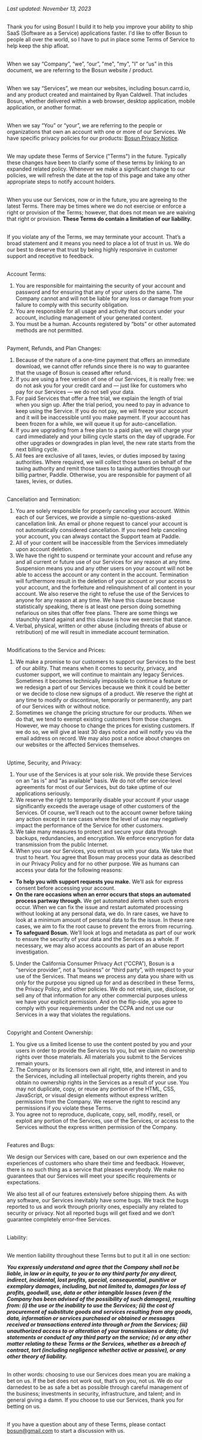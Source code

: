 *Last updated: November 13, 2023*<br /><br />

Thank you for using Bosun! I build it to help you improve your ability to ship SaaS (Software as a Service) applications faster. I'd like to offer Bosun to people all over the world, so I have to put in place some Terms of Service to help keep the ship afloat.<br /><br />

When we say “Company”, “we”, “our”, "me", "my", "I" or “us” in this document, we are referring to the Bosun website / product.<br /><br />

When we say “Services”, we mean our websites, including bosun.carrd.io, and any product created and maintained by Ryan Caldwell. That includes Bosun, whether delivered within a web browser, desktop application, mobile application, or another format.<br /><br />

When we say “You” or “your”, we are referring to the people or organizations that own an account with one or more of our Services. We have specific privacy policies for our products: [Bosun Privacy Notice](privacy_policy.md).<br /><br />

We may update these Terms of Service ("Terms") in the future. Typically these changes have been to clarify some of these terms by linking to an expanded related policy. Whenever we make a significant change to our policies, we will refresh the date at the top of this page and take any other appropriate steps to notify account holders.<br /><br />

When you use our Services, now or in the future, you are agreeing to the latest Terms. There may be times where we do not exercise or enforce a right or provision of the Terms; however, that does not mean we are waiving that right or provision. **These Terms do contain a limitation of our liability.**<br /><br />

If you violate any of the Terms, we may terminate your account. That’s a broad statement and it means you need to place a lot of trust in us. We do our best to deserve that trust by being highly responsive in customer support and receptive to feedback.<br /><br />

Account Terms:<br />

1. You are responsible for maintaining the security of your account and password and for ensuring that any of your users do the same. The Company cannot and will not be liable for any loss or damage from your failure to comply with this security obligation.<br />
2. You are responsible for all usage and activity that occurs under your account, including management of your generated content.<br />
3. You must be a human. Accounts registered by “bots” or other automated methods are not permitted.<br /><br />

Payment, Refunds, and Plan Changes:<br />

1. Because of the nature of a one-time payment that offers an immediate download, we cannot offer refunds since there is no way to guarantee that the usage of Bosun is ceased after refund.
2. If you are using a free version of one of our Services, it is really free: we do not ask you for your credit card and — just like for customers who pay for our Services — we do not sell your data.<br />
3. For paid Services that offer a free trial, we explain the length of trial when you sign up. After the trial period, you need to pay in advance to keep using the Service. If you do not pay, we will freeze your account and it will be inaccessible until you make payment. If your account has been frozen for a while, we will queue it up for auto-cancellation.<br />
4. If you are upgrading from a free plan to a paid plan, we will charge your card immediately and your billing cycle starts on the day of upgrade. For other upgrades or downgrades in plan level, the new rate starts from the next billing cycle.<br />
5. All fees are exclusive of all taxes, levies, or duties imposed by taxing authorities. Where required, we will collect those taxes on behalf of the taxing authority and remit those taxes to taxing authorities through our billig partner, Paddle. Otherwise, you are responsible for payment of all taxes, levies, or duties.<br /><br />

Cancellation and Termination:<br />

1. You are solely responsible for properly canceling your account. Within each of our Services, we provide a simple no-questions-asked cancellation link. An email or phone request to cancel your account is not automatically considered cancellation. If you need help canceling your account, you can always contact the Support team at Paddle.<br />
2. All of your content will be inaccessible from the Services immediately upon account deletion.<br />
3. We have the right to suspend or terminate your account and refuse any and all current or future use of our Services for any reason at any time. Suspension means you and any other users on your account will not be able to access the account or any content in the account. Termination will furthermore result in the deletion of your account or your access to your account, and the forfeiture and relinquishment of all content in your account. We also reserve the right to refuse the use of the Services to anyone for any reason at any time. We have this clause because statistically speaking, there is at least one person doing something nefarious on sites that offer free plans. There are some things we staunchly stand against and this clause is how we exercise that stance.
4. Verbal, physical, written or other abuse (including threats of abuse or retribution) of me will result in immediate account termination.<br /><br />

Modifications to the Service and Prices:<br />

1. We make a promise to our customers to support our Services to the best of our ability. That means when it comes to security, privacy, and customer support, we will continue to maintain any legacy Services. Sometimes it becomes technically impossible to continue a feature or we redesign a part of our Services because we think it could be better or we decide to close new signups of a product. We reserve the right at any time to modify or discontinue, temporarily or permanently, any part of our Services with or without notice.<br />
2. Sometimes we change the pricing structure for our products. When we do that, we tend to exempt existing customers from those changes. However, we may choose to change the prices for existing customers. If we do so, we will give at least 30 days notice and will notify you via the email address on record. We may also post a notice about changes on our websites or the affected Services themselves.<br /><br />

Uptime, Security, and Privacy:<br />

1. Your use of the Services is at your sole risk. We provide these Services on an “as is” and “as available” basis. We do not offer service-level agreements for most of our Services, but do take uptime of our applications seriously.<br />
2. We reserve the right to temporarily disable your account if your usage significantly exceeds the average usage of other customers of the Services. Of course, we’ll reach out to the account owner before taking any action except in rare cases where the level of use may negatively impact the performance of the Service for other customers.<br />
3. We take many measures to protect and secure your data through backups, redundancies, and encryption. We enforce encryption for data transmission from the public Internet.<br />
4. When you use our Services, you entrust us with your data. We take that trust to heart. You agree that Bosun may process your data as described in our Privacy Policy and for no other purpose. We as humans can access your data for the following reasons:<br />
  - **To help you with support requests you make.** We’ll ask for express consent before accessing your account.
  - **On the rare occasions when an error occurs that stops an automated process partway through.** We get automated alerts when such errors occur. When we can fix the issue and restart automated processing without looking at any personal data, we do. In rare cases, we have to look at a minimum amount of personal data to fix the issue. In these rare cases, we aim to fix the root cause to prevent the errors from recurring.<br />
  - **To safeguard Bosun.** We’ll look at logs and metadata as part of our work to ensure the security of your data and the Services as a whole. If necessary, we may also access accounts as part of an abuse report investigation.<br />
5. Under the California Consumer Privacy Act (“CCPA”), Bosun is a “service provider”, not a “business” or “third party”, with respect to your use of the Services. That means we process any data you share with us only for the purpose you signed up for and as described in these Terms, the Privacy Policy, and other policies. We do not retain, use, disclose, or sell any of that information for any other commercial purposes unless we have your explicit permission. And on the flip-side, you agree to comply with your requirements under the CCPA and not use our Services in a way that violates the regulations.<br /><br />

Copyright and Content Ownership:<br />

1. You give us a limited license to use the content posted by you and your users in order to provide the Services to you, but we claim no ownership rights over those materials. All materials you submit to the Services remain yours.<br />
2. The Company or its licensors own all right, title, and interest in and to the Services, including all intellectual property rights therein, and you obtain no ownership rights in the Services as a result of your use. You may not duplicate, copy, or reuse any portion of the HTML, CSS, JavaScript, or visual design elements without express written permission from the Company. We reserve the right to rescind any permissions if you violate these Terms.<br />
3. You agree not to reproduce, duplicate, copy, sell, modify, resell, or exploit any portion of the Services, use of the Services, or access to the Services without the express written permission of the Company.<br /><br />

Features and Bugs:<br />

We design our Services with care, based on our own experience and the experiences of customers who share their time and feedback. However, there is no such thing as a service that pleases everybody. We make no guarantees that our Services will meet your specific requirements or expectations.<br />

We also test all of our features extensively before shipping them. As with any software, our Services inevitably have some bugs. We track the bugs reported to us and work through priority ones, especially any related to security or privacy. Not all reported bugs will get fixed and we don’t guarantee completely error-free Services.<br /><br />

Liability:<br /><br />

We mention liability throughout these Terms but to put it all in one section:<br />

***You expressly understand and agree that the Company shall not be liable, in law or in equity, to you or to any third party for any direct, indirect, incidental, lost profits, special, consequential, punitive or exemplary damages, including, but not limited to, damages for loss of profits, goodwill, use, data or other intangible losses (even if the Company has been advised of the possibility of such damages), resulting from: (i) the use or the inability to use the Services; (ii) the cost of procurement of substitute goods and services resulting from any goods, data, information or services purchased or obtained or messages received or transactions entered into through or from the Services; (iii) unauthorized access to or alteration of your transmissions or data; (iv) statements or conduct of any third party on the service; (v) or any other matter relating to these Terms or the Services, whether as a breach of contract, tort (including negligence whether active or passive), or any other theory of liability.***<br /><br />

In other words: choosing to use our Services does mean you are making a bet on us. If the bet does not work out, that’s on you, not us. We do our darnedest to be as safe a bet as possible through careful management of the business; investments in security, infrastructure, and talent; and in general giving a damn. If you choose to use our Services, thank you for betting on us.<br /><br />

If you have a question about any of these Terms, please contact bosun@gmail.com to start a discussion with us.<br /><br />